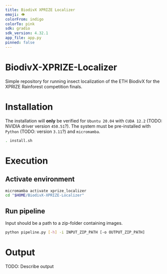 ```yaml
---
title: BiodivX XPRIZE Localizer
emoji: 👁
colorFrom: indigo
colorTo: pink
sdk: gradio
sdk_version: 4.32.1
app_file: app.py
pinned: false
---
```


# BiodivX-XPRIZE-Localizer
Simple repository for running insect localization of the ETH BiodivX for the XPRIZE Rainforest competition finals.

# Installation
The installation will **only** be verified for `Ubuntu 20.04` with `CUDA 12.2` (TODO: NVIDIA driver version `450.51`?). The system must be pre-installed with `Python` (TODO: version `3.11`?) and `micromamba`.

```bash
. install.sh
```

# Execution
## Activate environment

```bash
micromamba activate xprize_localizer
cd "$HOME/BiodivX-XPRIZE-Localizer"
```

## Run pipeline
Input should be a path to a zip-folder containing images.

```bash
python pipeline.py [-h] -i INPUT_ZIP_PATH [-o OUTPUT_ZIP_PATH]
```

# Output
TODO: Describe output
